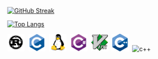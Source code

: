 [![GitHub Streak](http://github-readme-streak-stats.herokuapp.com?user=basicallygit&theme=gruvbox&border_radius=5&date_format=M%20j%5B%2C%20Y%5D)](https://git.io/streak-stats)

[![Top Langs](https://github-readme-stats.vercel.app/api/top-langs/?username=basicallygit&layout=compact&theme=gruvbox)](https://github.com/anuraghazra/github-readme-stats)


<div>
  <img src="https://raw.githubusercontent.com/devicons/devicon/1119b9f84c0290e0f0b38982099a2bd027a48bf1/icons/rust/rust-plain.svg" title="rust" alt="rust" width="40" height="40"/>&nbsp;
  <img src="https://raw.githubusercontent.com/devicons/devicon/1119b9f84c0290e0f0b38982099a2bd027a48bf1/icons/c/c-original.svg" title="c" alt="c" width="40" height="40"/>&nbsp;
  <img src="https://raw.githubusercontent.com/devicons/devicon/1119b9f84c0290e0f0b38982099a2bd027a48bf1/icons/linux/linux-original.svg" title="linux" alt="linux" width="40" height="40"/>&nbsp;
  <img src="https://raw.githubusercontent.com/devicons/devicon/1119b9f84c0290e0f0b38982099a2bd027a48bf1/icons/csharp/csharp-original.svg" title="c#" alt="c#" widht="40" height="40"/>&nbsp;
  <img src="https://raw.githubusercontent.com/devicons/devicon/1119b9f84c0290e0f0b38982099a2bd027a48bf1/icons/vim/vim-original.svg" title="vim" alt="vim" width="40" height="40"/>&nbsp;
  <img src="https://raw.githubusercontent.com/devicons/devicon/1119b9f84c0290e0f0b38982099a2bd027a48bf1/icons/cplusplus/cplusplus-original.svg" title="c++" alt="c++" width="40" height="40"/>&nbsp;
  <img src="https://encrypted-tbn0.gstatic.com/images?q=tbn:ANd9GcSd-wb98JJJhm--YcLWJrkQobqfRUr3NzFKJqNVTYfmq5L5Bhmzlcx196RvhqGWUwzpMg4&usqp=CAU" title="c++" alt="c++" width="40" height="40"/>&nbsp;
 </div>
